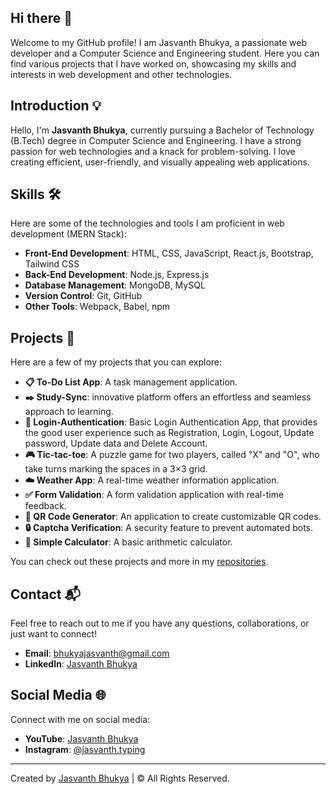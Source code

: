 ## Hi there 👋

Welcome to my GitHub profile! I am Jasvanth Bhukya, a passionate web developer and a Computer Science and Engineering student. Here you can find various projects that I have worked on, showcasing my skills and interests in web development and other technologies.

## Introduction 💡

Hello, I'm **Jasvanth Bhukya**, currently pursuing a Bachelor of Technology (B.Tech) degree in Computer Science and Engineering. I have a strong passion for web technologies and a knack for problem-solving. I love creating efficient, user-friendly, and visually appealing web applications.

## Skills 🛠️

Here are some of the technologies and tools I am proficient in web development (MERN Stack):

- **Front-End Development**: HTML, CSS, JavaScript, React.js, Bootstrap, Tailwind CSS
- **Back-End Development**: Node.js, Express.js
- **Database Management**: MongoDB, MySQL
- **Version Control**: Git, GitHub
- **Other Tools**: Webpack, Babel, npm

## Projects 🚀

Here are a few of my projects that you can explore:

- **📋 To-Do List App**: A task management application.
- **✒️ Study-Sync**: innovative platform offers an effortless and seamless approach to learning.
- **🔐 Login-Authentication**: Basic Login Authentication App, that provides the good user experience such as Registration, Login, Logout, Update password, Update data and Delete Account.
- **🎮 Tic-tac-toe**: A puzzle game for two players, called "X" and "O", who take turns marking the spaces in a 3×3 grid. 
- **☁️ Weather App**: A real-time weather information application.
- **✅ Form Validation**: A form validation application with real-time feedback.
- **🔲 QR Code Generator**: An application to create customizable QR codes.
- **🔒 Captcha Verification**: A security feature to prevent automated bots.
- **🧮 Simple Calculator**: A basic arithmetic calculator.

You can check out these projects and more in my [repositories](https://github.com/Jasvanth-Hub?tab=repositories).

## Contact 📬

Feel free to reach out to me if you have any questions, collaborations, or just want to connect!

- **Email**: [bhukyajasvanth@gmail.com](mailto:bhukyajasvanth@gmail.com)
- **LinkedIn**: [Jasvanth Bhukya](https://www.linkedin.com/in/jasvanth-bhukya-8a1b16256)

## Social Media 🌐

Connect with me on social media:

- **YouTube**: [Jasvanth Bhukya](https://www.youtube.com/channel/UCFqULNQqD9wpsG96gwsAbwA)
- **Instagram**: [@jasvanth.typing](https://www.instagram.com/jasvanth.typing)

---

Created by [Jasvanth Bhukya](https://jasvanth-hub.github.io/Portfolio-website/) | &copy; All Rights Reserved.

